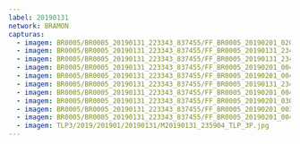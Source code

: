 ```yaml
---
label: 20190131
network: BRAMON
capturas:
  - imagem: BR0005/BR0005_20190131_223343_837455/FF_BR0005_20190201_020324_771_0301568.fits_maxpixel.jpg
  - imagem: BR0005/BR0005_20190131_223343_837455/FF_BR0005_20190131_234647_160_0107776.fits_maxpixel.jpg
  - imagem: BR0005/BR0005_20190131_223343_837455/FF_BR0005_20190131_234707_742_0108288.fits_maxpixel.jpg
  - imagem: BR0005/BR0005_20190131_223343_837455/FF_BR0005_20190201_004001_842_0184832.fits_maxpixel.jpg
  - imagem: BR0005/BR0005_20190131_223343_837455/FF_BR0005_20190201_004409_447_0190208.fits_maxpixel.jpg
  - imagem: BR0005/BR0005_20190131_223343_837455/FF_BR0005_20190131_234728_236_0108800.fits_maxpixel.jpg
  - imagem: BR0005/BR0005_20190131_223343_837455/FF_BR0005_20190201_004257_713_0188672.fits_maxpixel.jpg
  - imagem: BR0005/BR0005_20190131_223343_837455/FF_BR0005_20190201_030553_845_0394240.fits_maxpixel.jpg
  - imagem: BR0005/BR0005_20190131_223343_837455/FF_BR0005_20190201_003941_130_0184320.fits_maxpixel.jpg
  - imagem: BR0005/BR0005_20190131_223343_837455/FF_BR0005_20190201_004419_962_0190464.fits_maxpixel.jpg
  - imagem: TLP3/2019/201901/20190131/M20190131_235904_TLP_3P.jpg
---
```

